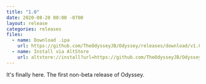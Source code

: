 ```yaml
---
title: "1.0"
date: 2020-08-28 00:00 -0700
layout: release
categories: releases
files:
  - name: Download .ipa
    url: https://github.com/TheOdysseyJB/Odyssey/releases/download/v1.0/Odyssey-1.0.ipa
  - name: Install via AltStore
    url: altstore://install?url=https://github.com/TheOdysseyJB/Odyssey/releases/download/v1.0/Odyssey-1.0.ipa
---
```


It's finally here. The first non-beta release of Odyssey.
